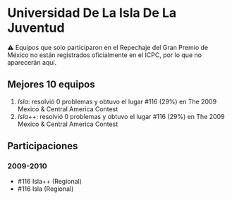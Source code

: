 # Universidad De La Isla De La Juventud

:warning: Equipos que solo participaron en el Repechaje del Gran Premio de México no están registrados oficialmente en el ICPC, por lo que no aparecerán aquí.

## Mejores 10 equipos

1. _Isla_: resolvió 0 problemas y obtuvo el lugar #116 (29%) en The 2009 Mexico & Central America Contest
1. _Isla++_: resolvió 0 problemas y obtuvo el lugar #116 (29%) en The 2009 Mexico & Central America Contest

## Participaciones

### 2009-2010

- #116 Isla++ (Regional)
- #116 Isla (Regional)



